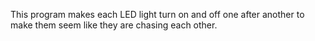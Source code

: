 This program makes each LED light turn on and off one after another to make them seem like they are chasing each other.

